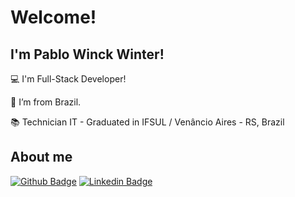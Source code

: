 # Welcome!

 

## I'm Pablo Winck Winter!

 

:computer: I'm Full-Stack Developer!

:house_with_garden: I’m from Brazil.

:books: Technician IT - Graduated in IFSUL / Venâncio Aires - RS, Brazil

 

## About me

[![Github Badge](https://img.shields.io/badge/-Github-000?style=flat-square&logo=Github&logoColor=white&link=https://github.com/pablowinck)](https://github.com/pablowinck)
[![Linkedin Badge](https://img.shields.io/badge/-LinkedIn-blue?style=flat-square&logo=Linkedin&logoColor=white&link=https://www.linkedin.com/in/pablowinck)](https://www.linkedin.com/in/pablowinck)


<!-- [![pablowinck GitHub stats](https://github-readme-stats.vercel.app/api?username=pablowinck)](https://github.com/pablowinck/github-readme-stats) -->
